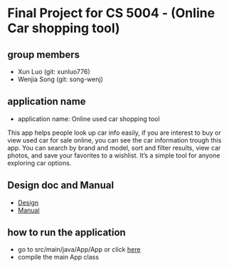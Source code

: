 
# Final Project for CS 5004 - (Online Car shopping tool)

## group members

- Xun Luo (git: xunluo776)
- Wenjia Song (git: song-wenj)

## application name

- application name: Online used car shopping tool

This app helps people look up car info easily, if you are interest to buy or view used car for sale online, you can see the car information trough this app. You can search by brand and model, sort and filter results, view car photos, and save your favorites to a wishlist. It’s a simple tool for anyone exploring car options.

## Design doc and Manual

- [Design](DesignDocuments/DesignDocument.md)
- [Manual](Manual/README.md)

## how to run the application

- go to src/main/java/App/App or click [here](src/main/java/App/App.java)
- compile the main App class
